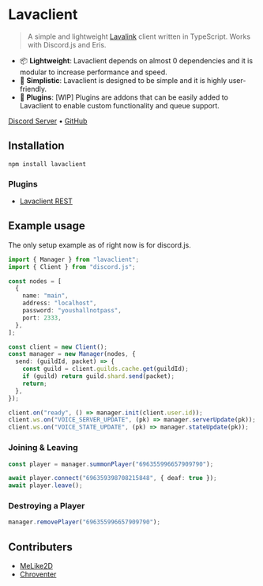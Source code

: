 # Lavaclient

> A simple and lightweight [Lavalink](https://github.com/Frederikam/Lavalink) client written in TypeScript. Works with Discord.js and Eris.

- 📦 **Lightweight**: Lavaclient depends on almost 0 dependencies and it is modular to increase performance and speed.
- 🔰 **Simplistic**: Lavaclient is designed to be simple and it is highly user-friendly.
- 🔋 **Plugins**: [WIP] Plugins are addons that can be easily added to Lavaclient to enable custom functionality and queue support.

[Discord Server](https://discord.gg/BnQECNd) • [GitHub](https://github.com/lavaclient/lavaclient)

## Installation

```shell
npm install lavaclient
```

### Plugins

- [Lavaclient REST](https://npmjs.com/lavaclient-rest-plugin)

## Example usage

The only setup example as of right now is for discord.js.

```ts
import { Manager } from "lavaclient";
import { Client } from "discord.js";

const nodes = [
  {
    name: "main",
    address: "localhost",
    password: "youshallnotpass",
    port: 2333,
  },
];

const client = new Client();
const manager = new Manager(nodes, {
  send: (guildId, packet) => {
    const guild = client.guilds.cache.get(guildId);
    if (guild) return guild.shard.send(packet);
    return;
  },
});

client.on("ready", () => manager.init(client.user.id));
client.ws.on("VOICE_SERVER_UPDATE", (pk) => manager.serverUpdate(pk));
client.ws.on("VOICE_STATE_UPDATE", (pk) => manager.stateUpdate(pk));
```

### Joining & Leaving

```ts
const player = manager.summonPlayer("696355996657909790");

await player.connect("696359398708215848", { deaf: true });
await player.leave();
```

### Destroying a Player

```ts
manager.removePlayer("696355996657909790");
```

## Contributers

- [MeLike2D](https://github.com/lolwastedjs)
- [Chroventer](https://github.com/chroventer)
